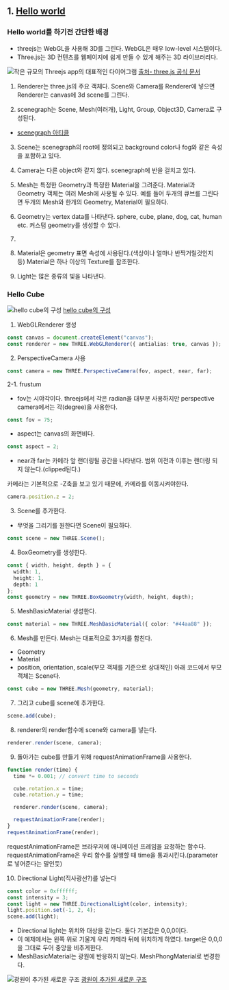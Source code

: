 ## 1. [Hello world](https://threejs.org/manual/#en/fundamentals)

### Hello world를 하기전 간단한 배경

- threejs는 WebGL을 사용해 3D를 그린다. WebGL은 매우 low-level 시스템이다.
- Three.js는 3D 컨텐츠를 웹페이지에 쉽게 만들 수 있게 해주는 3D 라이브러리다.

![작은 규모의 Threejs app의 대표적인 다이어그램](https://threejs.org/manual/resources/images/threejs-structure.svg)
[출처- three.js 공식 문서](https://threejs.org/manual/#en/fundamentals)

1. Renderer는 three.js의 주요 객체다. Scene와 Camera를 Renderer에 넣으면 Renderer는 canvas에 3d scene를 그린다.

2. scenegraph는 Scene, Mesh(여러개), Light, Group, Object3D, Camera로 구성된다.

- [scenegraph 아티클](https://threejs.org/manual/en/scenegraph.html)

3. Scene는 scenegraph의 root에 정의되고 background color나 fog와 같은 속성을 포함하고 있다.

4. Camera는 다른 object와 같지 않다. scenegraph에 반을 걸치고 있다.

5. Mesh는 특정한 Geometry과 특정한 Material을 그려준다. Material과 Geometry 객체는 여러 Mesh에 사용될 수 있다. 예를 들어 두개의 큐브를 그린다면 두개의 Mesh와 한개의 Geometry, Material이 필요하다.

6. Geometry는 vertex data를 나타낸다. sphere, cube, plane, dog, cat, human etc. 커스텀 geometry를 생성할 수 있다.
7.

8. Material은 geometry 표면 속성에 사용된다.(색상이나 얼마나 반짝거릴것인지 등) Material은 하나 이상의 Texture를 참조한다.

9. Light는 많은 종류의 빛을 나타낸다.

### Hello Cube

![hello cube의 구성](https://threejs.org/manual/resources/images/threejs-1cube-no-light-scene.svg)
[hello cube의 구성](https://threejs.org/manual/resources/images/threejs-1cube-no-light-scene.svg)

1. WebGLRenderer 생성

```ts
const canvas = document.createElement("canvas");
const renderer = new THREE.WebGLRenderer({ antialias: true, canvas });
```

2. PerspectiveCamera 사용

```ts
const camera = new THREE.PerspectiveCamera(fov, aspect, near, far);
```

2-1. frustum

- fov는 시야각이다. threejs에서 각은 radian을 대부분 사용하지만 perspective camera에서는 각(degree)을 사용한다.

```ts
const fov = 75;
```

- aspect는 canvas의 화면비다.

```ts
const aspect = 2;
```

- near과 far는 카메라 앞 랜더링될 공간을 나타낸다. 범위 이전과 이후는 랜더링 되지 않는다.(clipped된다.)

카메라는 기본적으로 -Z축을 보고 있기 때문에, 카메라를 이동시켜야한다.

```ts
camera.position.z = 2;
```

3. Scene를 추가한다.

- 무엇을 그리기를 원한다면 Scene이 필요하다.

```ts
const scene = new THREE.Scene();
```

4. BoxGeometry를 생성한다.

```ts
const { width, height, depth } = {
  width: 1,
  height: 1,
  depth: 1
};
const geometry = new THREE.BoxGeometry(width, height, depth);
```

5. MeshBasicMaterial 생성한다.

```ts
const material = new THREE.MeshBasicMaterial({ color: "#44aa88" });
```

6. Mesh를 만든다. Mesh는 대표적으로 3가지를 합친다.

- Geometry
- Material
- position, orientation, scale(부모 객체를 기준으로 상대적인) 아래 코드에서 부모 객체는 Scene다.

```ts
const cube = new THREE.Mesh(geometry, material);
```

7. 그리고 cube를 scene에 추가한다.

```ts
scene.add(cube);
```

8. renderer의 render함수에 scene와 camera를 넣는다.

```ts
renderer.render(scene, camera);
```

9. 돌아가는 cube를 만들기 위해 requestAnimationFrame을 사용한다.

```ts
function render(time) {
  time *= 0.001; // convert time to seconds

  cube.rotation.x = time;
  cube.rotation.y = time;

  renderer.render(scene, camera);

  requestAnimationFrame(render);
}
requestAnimationFrame(render);
```

requestAnimationFrame은 브라우저에 애니메이션 프레임을 요청하는 함수다.
requestAnimationFrame은 우리 함수를 실행할 때 time을 통과시킨다.(parameter로 넣어준다는 말인듯)

10. Directional Light(직사광선?)를 넣는다

```ts
const color = 0xffffff;
const intensity = 3;
const light = new THREE.DirectionalLight(color, intensity);
light.position.set(-1, 2, 4);
scene.add(light);
```

- Directional light는 위치와 대상을 같는다. 둘다 기본값은 0,0,0이다.
- 이 예제에서는 왼쪽 위로 기울게 우리 카메라 뒤에 위치하게 하였다. target은 0,0,0을 그대로 두어 중앙을 비추게한다.
- MeshBasicMaterial는 광원에 반응하지 않는다. MeshPhongMaterial로 변경한다.

![광원이 추가된 새로운 구조](https://threejs.org/manual/resources/images/threejs-1cube-with-directionallight.svg)
[광원이 추가된 새로운 구조](https://threejs.org/manual/resources/images/threejs-1cube-with-directionallight.svg)
